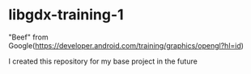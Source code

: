 # libgdx-training-1

"Beef" from Google(https://developer.android.com/training/graphics/opengl?hl=id)

I created this repository for my base project in the future
